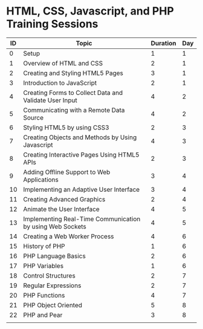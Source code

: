 # HTML, CSS, Javascript, and PHP Training Sessions


 |ID |Topic                                                    |Duration|Day|
|---|---------------------------------------------------------|--------|---|
|0  |Setup                                                    |1       |1  |      
|1  |Overview of HTML and CSS                                 |2       |1  |      
|2  |Creating and Styling HTML5 Pages                         |3       |1  |      
|3  |Introduction to JavaScript                               |2       |1  |      
|4  |Creating Forms to Collect Data and Validate User Input   |4       |2  |      
|5  |Communicating with a Remote Data Source                  |4       |2  |      
|6  |Styling HTML5 by using CSS3                              |2       |3  |      
|7  |Creating Objects and Methods by Using Javascript         |4       |3  |      
|8  |Creating Interactive Pages Using HTML5 APIs              |2       |3  |      
|9  |Adding Offline Support to Web Applications               |3       |4  |      
|10 |Implementing an Adaptive User Interface                 |3       |4  |      
|11 |Creating Advanced Graphics                               |2       |4  |      
|12 |Animate the User Interface                               |4       |5  |      
|13 |Implementing Real-Time Communication by using Web Sockets|4       |5  |      
|14 |Creating a Web Worker Process                            |4       |6  |      
|15 |History of PHP                                           |1       |6  |      
|16 |PHP Language Basics                                      |2       |6  |      
|17 |PHP Variables                                            |1       |6  |      
|18 |Control Structures                                       |2       |7  |      
|19 |Regular Expressions                                      |2       |7  |      
|20 |PHP Functions                                            |4       |7  |      
|21 |PHP Object Oriented                                     |5       |8  |      
|22 |PHP and Pear                                             |3       |8  |      
|   |                                                         |        |   |      
